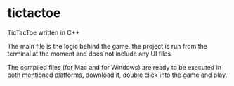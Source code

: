 # tictactoe
TicTacToe written in C++

The main file is the logic behind the game, the project is run from the terminal at the moment and does not include any UI files.

The compiled files (for Mac and for Windows) are ready to be executed in both mentioned platforms, download it, double click into the game and play.
